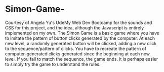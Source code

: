 # Simon-Game-
Courtesy of Angela Yu's UdeMy Web Dev Bootcamp for the sounds and CSS for this project, and the idea, although the Javascript is entirely implemented on my own. 
The Simon Game is a basic game where you have to imitate the pattern of button clicks generated by the computer. At each new level, a randomly generated button will be clicked, adding a new click to the sequence/pattern of clicks.
You have to recreate the pattern of computer-generated clicks generated since the beginning at each new level. If you fail to match the sequence, the game ends.
It is perhaps easier to simply try the game to understand the rules.
